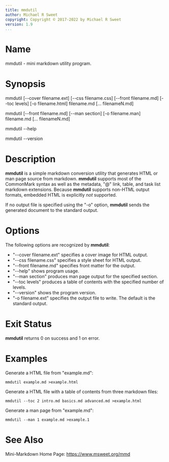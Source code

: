 ```yaml
---
title: mmdutil
author: Michael R Sweet
copyright: Copyright © 2017-2022 by Michael R Sweet
version: 1.9
...
```


# Name

mmdutil - mini markdown utility program.


# Synopsis

mmdutil \[--cover filename.ext\] \[--css filename.css\] \[--front filename.md\] \[--toc levels\] \[-o filename.html\] filename.md \[... filenameN.md\]

mmdutil \[--front filename.md\] \[--man section\] \[-o filename.man\] filename.md \[... filenameN.md\]

mmdutil --help

mmdutil --version


# Description

**mmdutil** is a simple markdown conversion utility that generates HTML or man
page source from markdown.  **mmdutil** supports most of the CommonMark syntax
as well as the metadata, "@" link, table, and task list markdown extensions.
Because **mmdutil** supports non-HTML output formats, embedded HTML is
explicitly *not* supported.

If no output file is specified using the "-o" option, **mmdutil** sends the
generated document to the standard output.


# Options

The following options are recognized by **mmdutil**:

- "--cover filename.ext" specifies a cover image for HTML output.
- "--css filename.css" specifies a style sheet for HTML output.
- "--front filename.md" specifies front matter for the output.
- "--help" shows program usage.
- "--man section" produces man page output for the specified section.
- "--toc levels" produces a table of contents with the specified number of
  levels.
- "--version" shows the program version.
- "-o filename.ext" specifies the output file to write.  The default is the
  standard output.


# Exit Status

**mmdutil** returns 0 on success and 1 on error.


# Examples

Generate a HTML file from "example.md":

    mmdutil example.md >example.html

Generate a HTML file with a table of contents from three markdown files:

    mmdutil --toc 2 intro.md basics.md advanced.md >example.html

Generate a man page from "example.md":

    mmdutil --man 1 example.md >example.1


# See Also

Mini-Markdown Home Page: https://www.msweet.org/mmd
